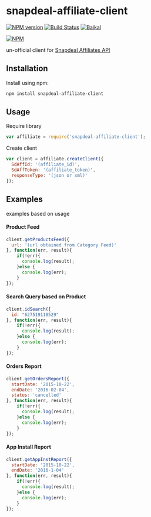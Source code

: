 # snapdeal-affiliate-client
[![NPM version](https://badge.fury.io/js/snapdeal-affiliate-client.svg)](https://www.npmjs.com/package/snapdeal-affiliate-client) 
[![Build Status](https://travis-ci.org/nigharsh/snapdeal-affiliate-client.svg?branch=master)](https://travis-ci.org/nigharsh/snapdeal-affiliate-client) [![Baikal](https://baikal.io/badges/nigharsh/snapdeal-affiliate-client)](https://baikal.io/nigharsh/snapdeal-affiliate-client)

[![NPM](https://nodei.co/npm/snapdeal-affiliate-client.png?mini=true)](https://nodei.co/npm/snapdeal-affiliate-client/)

un-official client for [Snapdeal Affiliates API](https://affiliate.snapdeal.com)

## Installation
Install using npm:
```sh
npm install snapdeal-affiliate-client
```

## Usage
Require library
```javascript
var affiliate = require('snapdeal-affiliate-client');
```
Create client
```javascript
var client = affiliate.createClient({
  SdAffId: '(affiliate_id)',
  SdAffToken: '(affiliate_token)',
  responseType: '(json or xml)'
});
```
## Examples
examples based on usage
#### Product Feed
```javascript
client.getProductsFeed({
  url: '(url obtained from Category Feed)'
}, function(err, result){
    if(!err){
      console.log(result);
    }else {
      console.log(err);
    }
});
```
#### Search Query based on Product
```javascript
client.idSearch({
  id: "627519118529"
}, function(err, result){
    if(!err){
      console.log(result);
    }else {
      console.log(err);
    }
});
```
#### Orders Report
```javascript
client.getOrdersReport({
  startDate: '2015-10-22',
  endDate: '2016-02-04',
  status: 'cancelled'
}, function(err, result){
    if(!err){
      console.log(result);
    }else {
      console.log(err);
    }
});
```
#### App Install Report
```javascript
client.getAppInstReport({
  startDate: '2015-10-22',
  endDate: '2016-1-04'
}, function(err, result){
    if(!err){
      console.log(result);
    }else {
      console.log(err);
    }
});
```
